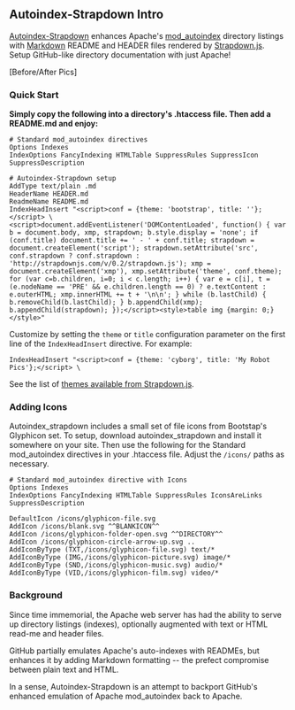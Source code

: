 Autoindex-Strapdown Intro
--------------------------

[Autoindex-Strapdown] enhances Apache's [mod_autoindex] directory listings with
[Markdown] README and HEADER files rendered by [Strapdown.js]. Setup GitHub-like
directory documentation with just Apache!

[Before/After Pics]

### Quick Start

**Simply copy the following into a directory's .htaccess file. Then add a README.md and enjoy:**

<pre style="overflow: auto; white-space: pre; word-wrap: normal;">
<code class="prettyprint"># Standard mod_autoindex directives
Options Indexes
IndexOptions FancyIndexing HTMLTable SuppressRules SuppressIcon SuppressDescription

# Autoindex-Strapdown setup
AddType text/plain .md
HeaderName HEADER.md
ReadmeName README.md
IndexHeadInsert "&lt;script>conf = {theme: 'bootstrap', title: ''};&lt;/script> \
&lt;script>document.addEventListener('DOMContentLoaded', function() { var b = document.body, xmp, strapdown; b.style.display = 'none'; if (conf.title) document.title += ' - ' + conf.title; strapdown = document.createElement('script'); strapdown.setAttribute('src', conf.strapdown ? conf.strapdown : 'http://strapdownjs.com/v/0.2/strapdown.js'); xmp = document.createElement('xmp'), xmp.setAttribute('theme', conf.theme); for (var c=b.children, i=0; i < c.length; i++) { var e = c[i], t = (e.nodeName == 'PRE' && e.children.length == 0) ? e.textContent : e.outerHTML; xmp.innerHTML += t + '\n\n'; } while (b.lastChild) { b.removeChild(b.lastChild); } b.appendChild(xmp); b.appendChild(strapdown); });&lt;/script>&lt;style>table img {margin: 0;}&lt;/style>"
</code></pre>

Customize by setting the `theme` or `title` configuration parameter on the first line of
the `IndexHeadInsert` directive. For example:

`IndexHeadInsert "<script>conf = {theme: 'cyborg', title: 'My Robot Pics'};</script> \`

See the list of [themes available from Strapdown.js][Strapdown.js].

### Adding Icons

Autoindex_strapdown includes a small set of file icons from Bootstap's Glyphicon set.
To setup, download autoindex_strapdown and install it somewhere on your site. Then
use the following for the Standard mod_autoindex directives in your .htaccess file.
Adjust the `/icons/` paths as necessary.

```
# Standard mod_autoindex directive with Icons
Options Indexes
IndexOptions FancyIndexing HTMLTable SuppressRules IconsAreLinks SuppressDescription

DefaultIcon /icons/glyphicon-file.svg
AddIcon /icons/blank.svg ^^BLANKICON^^
AddIcon /icons/glyphicon-folder-open.svg ^^DIRECTORY^^
AddIcon /icons/glyphicon-circle-arrow-up.svg ..
AddIconByType (TXT,/icons/glyphicon-file.svg) text/*
AddIconByType (IMG,/icons/glyphicon-picture.svg) image/*
AddIconByType (SND,/icons/glyphicon-music.svg) audio/*
AddIconByType (VID,/icons/glyphicon-film.svg) video/*
```

### Background

Since time immemorial, the Apache web server has had the ability to serve up directory
listings (indexes), optionally augmented with text or HTML read-me and header files.

GitHub partially emulates Apache's auto-indexes with READMEs, but enhances it by adding
Markdown formatting -- the prefect compromise between plain text and HTML.

In a sense, Autoindex-Strapdown is an attempt to backport GitHub's enhanced emulation of
Apache mod_autoindex back to Apache.

[Autoindex-Strapdown]: http://autoindex-strapdown.habilis.net
[mod_autoindex]: http://httpd.apache.org/docs/2.2/mod/mod_autoindex.html
[Markdown]: https://daringfireball.net/projects/markdown/
[Strapdown.js]: http://strapdownjs.com
